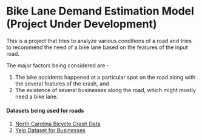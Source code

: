 # Bike Lane Demand Estimation Model (Project Under Development)

This is a project that tries to analyze various conditions of a road and tries to recommend the need of a bike lane based on the features of the input road.

The major factors being considered are -

1. The bike accidents happened at a particular spot on the road along with the several features of the crash, and 
2. The existence of several businesses along the road, which might mostly need a bike lane.

#### Datasets being used for roads 

1. [North Carolina Bicycle Crash Data](https://catalog.data.gov/dataset/north-carolina-bicycle-crash-data)
2. [Yelp Dataset for Businesses](https://www.yelp.com/dataset)

